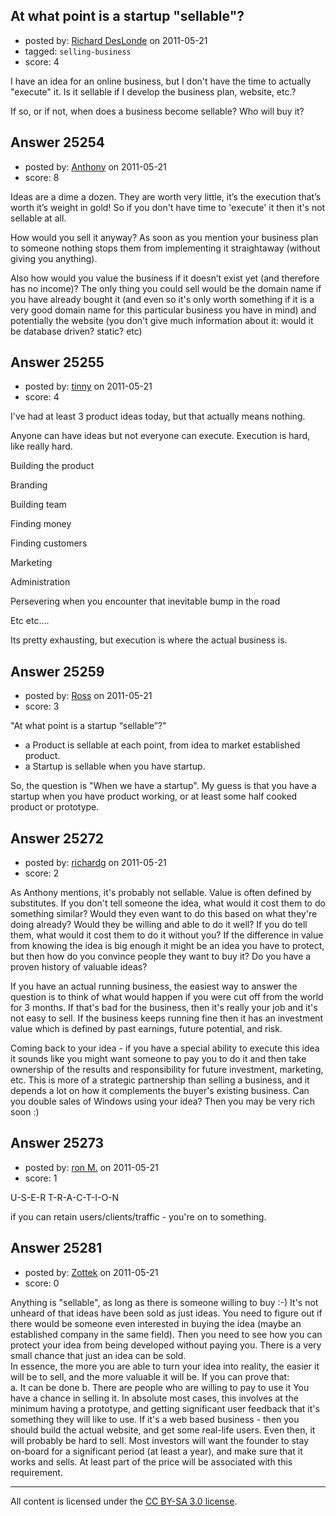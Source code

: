 ## At what point is a startup "sellable"?

- posted by: [Richard DesLonde](https://stackexchange.com/users/-1/10602-richard-deslonde) on 2011-05-21
- tagged: `selling-business`
- score: 4

I have an idea for an online business, but I don't have the time to actually "execute" it. Is it sellable if I develop the business plan, website, etc.?

If so, or if not, when does a business become sellable? Who will buy it?


## Answer 25254

- posted by: [Anthony](https://stackexchange.com/users/-1/5791-anthony) on 2011-05-21
- score: 8

Ideas are a dime a dozen. They are worth very little, it’s the execution that’s worth it’s weight in gold! So if you don't have time to 'execute' it then it's not sellable at all.

How would you sell it anyway? As soon as you mention your business plan to someone nothing stops them from implementing it straightaway (without giving you anything).

Also how would you value the business if it doesn’t exist yet (and therefore has no income)? The only thing you could sell would be the domain name if you have already bought it (and even so it's only worth something if it is a very good domain name for this particular business you have in mind) and potentially the website (you don't give much information about it: would it be database driven? static? etc)


## Answer 25255

- posted by: [tinny](https://stackexchange.com/users/-1/10522-tinny) on 2011-05-21
- score: 4

I've had at least 3 product ideas today, but that actually means nothing.

Anyone can have ideas but not everyone can execute. Execution is hard, like really hard.

Building the product

Branding

Building team

Finding money

Finding customers

Marketing

Administration

Persevering when you encounter that inevitable bump in the road

Etc etc....


Its pretty exhausting, but execution is where the actual business is.


## Answer 25259

- posted by: [Ross](https://stackexchange.com/users/-1/1390-ross) on 2011-05-21
- score: 3

"At what point is a startup “sellable”?" 

- a Product is sellable at each point, from idea to market established product.
- a Startup is sellable when you have startup. 

So, the question is "When we have a startup". My guess is that you have a startup when you have product working, or at least some half cooked product or prototype. 


## Answer 25272

- posted by: [richardg](https://stackexchange.com/users/-1/10674-richardg) on 2011-05-21
- score: 2

As Anthony mentions, it's probably not sellable. Value is often defined by substitutes. If you don't tell someone the idea, what would it cost them to do something similar? Would they even want to do this based on what they're doing already? Would they be willing and able to do it well? If you do tell them, what would it cost them to do it without you? If the difference in value from knowing the idea is big enough it might be an idea you have to protect, but then how do you convince people they want to buy it? Do you have a proven history of valuable ideas?

If you have an actual running business, the easiest way to answer the question is to think of what would happen if you were cut off from the world for 3 months. If that's bad for the business, then it's really your job and it's not easy to sell. If the business keeps running fine then it has an investment value which is defined by past earnings, future potential, and risk.

Coming back to your idea - if you have a special ability to execute this idea it sounds like you might want someone to pay you to do it and then take ownership of the results and responsibility for future investment, marketing, etc. This is more of a strategic partnership than selling a business, and it depends a lot on how it complements the buyer's existing business. Can you double sales of Windows using your idea? Then you may be very rich soon :)


## Answer 25273

- posted by: [ron M.](https://stackexchange.com/users/-1/2122-ron-m) on 2011-05-21
- score: 1

 U-S-E-R    T-R-A-C-T-I-O-N

if you can retain users/clients/traffic - you're on to something.


## Answer 25281

- posted by: [Zottek](https://stackexchange.com/users/-1/6852-zottek) on 2011-05-21
- score: 0

Anything is "sellable", as long as there is someone willing to buy :-)
It's not unheard of that ideas have been sold as just ideas. You need to figure out if there would be someone even interested in buying the idea (maybe an established company in the same field). Then you need to see how you can protect your idea from being developed without paying you. There is a very small chance that just an idea can be sold.  
In essence, the more you are able to turn your idea into reality, the easier it will be to sell, and the more valuable it will be. If you can prove that:  
a. It can be done
b. There are people who are willing to pay to use it
You have a chance in selling it.
In absolute most cases, this involves at the minimum having a prototype, and getting significant user feedback that it's something they will like to use. If it's a web based business - then you should build the actual website, and get some real-life users.
Even then, it will probably be hard to sell. Most investors will want the founder to stay on-board for a significant period (at least a year), and make sure that it works and sells. At least part of the price will be associated with this requirement.



---

All content is licensed under the [CC BY-SA 3.0 license](https://creativecommons.org/licenses/by-sa/3.0/).
